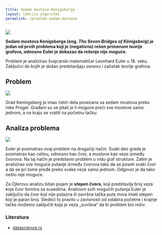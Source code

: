 ```yaml
---
title: Sedam mostova Kenigsberga
layout: lekcija-algoritmi
permalink: /problem-sedam-mostova
---
```


![](https://upload.wikimedia.org/wikipedia/commons/5/5d/Konigsberg_bridges.png)

**Sedam mostova Kenigsberga (eng. *The Seven Bridges of Königsberg*) je jedan od prvih problema koji je (negativno) rešen primenom teorije grafova, odnosno Euler je dokazao da rešenje nije moguće.**

Problem je analizirao švajcarski matematičar Leonhard Euler u 18. veku. Zaključci do kojih je došao predstavljaju osnovu i začetak teorije grafova. 

## Problem

![](https://upload.wikimedia.org/wikipedia/commons/thumb/9/91/7_bridges.svg/480px-7_bridges.svg.png)

Grad Keningsberg je imao četiri dela povezana sa sedam mostova preko reke Pregel. Građani su se pitali je li moguće preći sve mostove samo jednom, a na kraju se vratiti na početnu tačku.

## Analiza problema

![](https://upload.wikimedia.org/wikipedia/commons/thumb/9/96/K%C3%B6nigsberg_graph.svg/400px-K%C3%B6nigsberg_graph.svg.png)

Euler je posmatrao ovaj problem na drugačiji način. Svaki deo grada je posmatrao kao celinu, odnosno kao čvor, a mostove kao veze između čvorova. Na taj način je predstavio problem u vidu graf strukture. Zatim je analizirao sve moguće putanje između čvorova tako da se poseti svaki čvor a da se pri tome pređe preko svake veze samo jednom. Odgovor je da tako nešto nije moguće.

Za Ojlerovu analizu bitan pojam je **stepen čvora**, koji predstavlja broj veza koje čvor formira sa susedima. Analizom svih mogućih putanja Euler je zaključio da čvor koji nije polazna ili završna tačka puta mora imati stepen koji je paran broj. Sledeći to pravilo u zavisnosti od odabira početne i krajnje tačke možemo zaključiti koja je veza „suvišna“ da bi problem bio rešiv.


### Literatura

- [datascience.rs](http://www.datascience.rs/teorija-grafova-matematika-oko-nas/)
